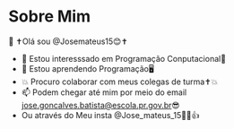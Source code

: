 # Sobre Mim
👋 ✝Olá sou @Josemateus15😊✝
- 👀 Estou interesssado em Programação Conputacional🤞
- 🌱 Estou aprendendo Programação🖥
- 💥 Procuro colaborar com meus colegas de turma✝💥
- 📫 Podem chegar até mim por meio do email jose.goncalves.batista@escola.pr.gov.br😎
-   Ou através do Meu insta @Jose_mateus_15🤟🤘👍
